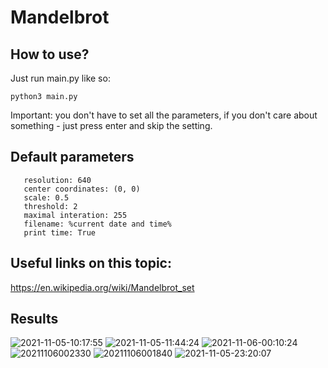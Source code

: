 # Mandelbrot
## How to use?
Just run main.py like so:
```
python3 main.py
```
Important: you don't have to set all the parameters, if you don't care about something - just press enter and skip the setting.
## Default parameters
```
   resolution: 640
   center coordinates: (0, 0)
   scale: 0.5
   threshold: 2
   maximal interation: 255
   filename: %current date and time%
   print time: True
```
## Useful links on this topic:
https://en.wikipedia.org/wiki/Mandelbrot_set
## Results
![2021-11-05-10:17:55](https://user-images.githubusercontent.com/36928556/140482756-3d492263-d405-4a3a-a364-8f65d8253d7e.png)
![2021-11-05-11:44:24](https://user-images.githubusercontent.com/36928556/140483144-c60bfd7b-c752-4466-95e3-bc5653fffa6c.png)
![2021-11-06-00:10:24](https://user-images.githubusercontent.com/36928556/140732581-33e02968-1ac8-483b-8cf1-a04f75882a8c.png)
![20211106002330](https://user-images.githubusercontent.com/36928556/140732588-f3dbfd36-1818-47f2-a875-c287c591fd98.png)
![20211106001840](https://user-images.githubusercontent.com/36928556/140732594-9b021e82-907c-4b1e-aa92-7ad02ef750a0.png)
![2021-11-05-23:20:07](https://user-images.githubusercontent.com/36928556/140732602-e351f02f-e26c-4b73-ae45-f7ad3a522407.png)
